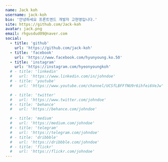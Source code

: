 ```yaml
---
name: Jack koh
username: jack-koh
bio: '안녕하세요 프론트엔드 개발자 고현영입니다.'
site: https://github.com/Jack-koh
avatar: jack.png
email: rhgusdud09@naver.com
social:
  - title: 'github'
    url: 'https://github.com/jack-koh'
  - title: 'facebook'
    url: 'https://www.facebook.com/hyunyoung.ko.50'
  - title: 'instagram'
    url: 'https://instagram.com/hyeonyoungkoh'
  # - title: 'linkedin'
  #   url: 'https://www.linkedin.com/in/johndoe'
  # - title: 'youtube'
  #   url: 'https://www.youtube.com/channel/UCSfLBFFfNU9r6ihfei6VeJw'

  # - title: 'twitter'
  #   url: 'https://www.twitter.com/johndoe'
  # - title: 'behance'
  #   url: 'https://behance.com/johndoe'

  # - title: 'medium'
  #   url: 'https://medium.com/johndoe'
  # - title: 'telegram'
  #   url: 'https://telegram.com/johndoe'
  # - title: 'dribbble'
  #   url: 'https://dribbble.com/johndoe'
  # - title: 'flickr'
  #   url: 'https://flickr.com/johndoe'
---
```


